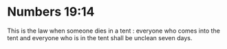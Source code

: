 # Numbers 19:14

This is the law when someone dies in a tent : everyone who comes into the tent and everyone who is in the tent shall be unclean seven days.
